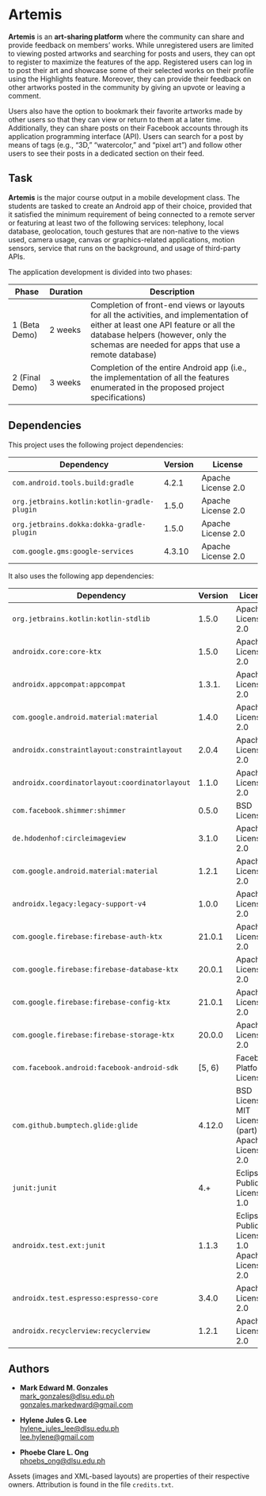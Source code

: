 # Artemis
**Artemis** is an **art-sharing platform** where the community can share and provide feedback on members’ works. While unregistered users are limited to viewing posted artworks and searching for posts and users, they can opt to register to maximize the features of the app. Registered users can log in to post their art and showcase some of their selected works on their profile using the Highlights feature. Moreover, they can provide their feedback on other artworks posted in the community by giving an upvote or leaving a comment. 

Users also have the option to bookmark their favorite artworks made by other users so that they can view or return to them at a later time. Additionally, they can share posts on their Facebook accounts through its application programming interface (API). Users can search for a post by means of tags (e.g., “3D,” “watercolor,” and “pixel art”) and follow other users to see their posts in a dedicated section on their feed.

## Task
**Artemis** is the major course output in a mobile development class. The students are tasked to create an Android app of their choice, provided that it satisfied the minimum requirement of being connected to a remote server or featuring at least two of the following services: telephony, local database, geolocation, touch gestures that are non-native to the views used, camera usage, canvas or graphics-related applications, motion sensors, service that runs on the background, and usage of third-party APIs.

The application development is divided into two phases:

Phase | Duration | Description
-- | -- | --
1 (Beta Demo) | 2 weeks | Completion of front-end views or layouts for all the activities, and implementation of either at least one API feature or all the database helpers (however, only the schemas are needed for apps that use a remote database)
2 (Final Demo) | 3 weeks | Completion of the entire Android app (i.e., the implementation of all the features enumerated in the proposed project specifications)

## Dependencies
This project uses the following project dependencies:

Dependency | Version | License
-- | -- | --
`com.android.tools.build:gradle` | 4.2.1 | Apache License 2.0
`org.jetbrains.kotlin:kotlin-gradle-plugin` | 1.5.0 | Apache License 2.0
`org.jetbrains.dokka:dokka-gradle-plugin` | 1.5.0 | Apache License 2.0
`com.google.gms:google-services` | 4.3.10 | Apache License 2.0

It also uses the following app dependencies:

Dependency | Version | License
-- | -- | --
`org.jetbrains.kotlin:kotlin-stdlib` | 1.5.0 | Apache License 2.0
`androidx.core:core-ktx` | 1.5.0 | Apache License 2.0
`androidx.appcompat:appcompat` | 1.3.1. | Apache License 2.0
`com.google.android.material:material` | 1.4.0 | Apache License 2.0
`androidx.constraintlayout:constraintlayout` | 2.0.4 | Apache License 2.0
`androidx.coordinatorlayout:coordinatorlayout` | 1.1.0 | Apache License 2.0
`com.facebook.shimmer:shimmer` | 0.5.0 | BSD License
`de.hdodenhof:circleimageview` | 3.1.0 | Apache License 2.0
`com.google.android.material:material` | 1.2.1 | Apache License 2.0
`androidx.legacy:legacy-support-v4` | 1.0.0 | Apache License 2.0
`com.google.firebase:firebase-auth-ktx` | 21.0.1 | Apache License 2.0
`com.google.firebase:firebase-database-ktx` | 20.0.1 | Apache License 2.0
`com.google.firebase:firebase-config-ktx` | 21.0.1 | Apache License 2.0
`com.google.firebase:firebase-storage-ktx` | 20.0.0 | Apache License 2.0
`com.facebook.android:facebook-android-sdk` | \[5, 6) | Facebook Platform License
`com.github.bumptech.glide:glide` | 4.12.0 |BSD License <br/> MIT License (part) <br/> Apache License 2.0
`junit:junit` | 4.+ | Eclipse Public License 1.0
`androidx.test.ext:junit` | 1.1.3 | Eclipse Public License 1.0 <br/> Apache License 2.0
`androidx.test.espresso:espresso-core` | 3.4.0 | Apache License 2.0
`androidx.recyclerview:recyclerview` | 1.2.1 | Apache License 2.0

## Authors
- <b>Mark Edward M. Gonzales</b> <br/>
  mark_gonzales@dlsu.edu.ph <br/>
  gonzales.markedward@gmail.com <br/>
  
- <b>Hylene Jules G. Lee</b> <br/>
  hylene_jules_lee@dlsu.edu.ph <br/>
  lee.hylene@gmail.com
  
- <b>Phoebe Clare L. Ong</b> <br/>
  phoebs_ong@dlsu.edu.ph

Assets (images and XML-based layouts) are properties of their respective owners. Attribution is found in the file `credits.txt`.
